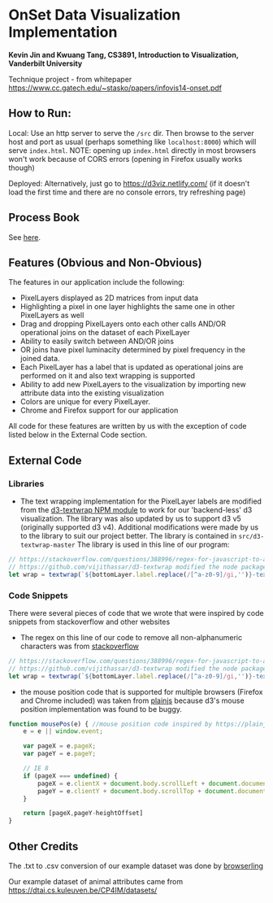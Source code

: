# OnSet Data Visualization Implementation
**Kevin Jin and Kwuang Tang, CS3891, Introduction to Visualization, Vanderbilt University**

Technique project - from whitepaper https://www.cc.gatech.edu/~stasko/papers/infovis14-onset.pdf

## How to Run:
Local: Use an http server to serve the `/src` dir. Then browse to the server host and port as usual (perhaps something like `localhost:8000`) which will serve `index.html`. NOTE: opening up `index.html` directly in most browsers won't work because of CORS errors (opening in Firefox usually works though)


Deployed: Alternatively, just go to https://d3viz.netlify.com/ (if it doesn't load the first time and there are no console errors, try refreshing page)

## Process Book
See [here](./process-book/process.md).

## Features (Obvious and Non-Obvious)

The features in our application include the following:
- PixelLayers displayed as 2D matrices from input data
- Highlighting a pixel in one layer highlights the same one in other PixelLayers as well
- Drag and dropping PixelLayers onto each other calls AND/OR operational joins on the dataset of each PixelLayer
- Ability to easily switch between AND/OR joins
- OR joins have pixel luminacity determined by pixel frequency in the joined data.
- Each PixelLayer has a label that is updated as operational joins are performed on it and also text wrapping is supported
- Ability to add new PixelLayers to the visualization by importing new attribute data into the existing visualization
- Colors are unique for every PixelLayer.
- Chrome and Firefox support for our application

All code for these features are written by us with the exception of code listed below in the External Code section.

## External Code
### Libraries
- The text wrapping implementation for the PixelLayer labels are modified from the [d3-textwrap NPM module](https://www.npmjs.com/package/d3-textwrap) to work for our 'backend-less' d3 visualization. The library was also updated by us to support d3 v5 (originally supported d3 v4). Additional modifications were made by us to the library to suit our project better. The library is contained in `src/d3-textwrap-master`
The library is used in this line of our program:
```js
// https://stackoverflow.com/questions/388996/regex-for-javascript-to-allow-only-alphanumeric keep only alphanumeric characters
// https://github.com/vijithassar/d3-textwrap modified the node package to support client side javascript and for this project's purposes
let wrap = textwrap(`${bottomLayer.label.replace(/[^a-z0-9]/gi,'')}-text`).bounds({height: 480, width: 100});
```
### Code Snippets
There were several pieces of code that we wrote that were inspired by code snippets from stackoverflow and other websites

- The regex on this line of our code to remove all non-alphanumeric characters was from [stackoverflow](https://stackoverflow.com/questions/388996/regex-for-javascript-to-allow-only-alphanumeric)
```js
// https://stackoverflow.com/questions/388996/regex-for-javascript-to-allow-only-alphanumeric keep only alphanumeric characters
// https://github.com/vijithassar/d3-textwrap modified the node package to support client side javascript and for this project's purposes
let wrap = textwrap(`${bottomLayer.label.replace(/[^a-z0-9]/gi,'')}-text`).bounds({height: 480, width: 100});
```

- the mouse position code that is supported for multiple browsers (Firefox and Chrome included) was taken from [plainjs](https://plainjs.com/javascript/events/getting-the-current-mouse-position-16/) because d3's mouse position implementation was found to be buggy.
```js
function mousePos(e) { //mouse position code inspired by https://plainjs.com/javascript/events/getting-the-current-mouse-position-16/
    e = e || window.event;

    var pageX = e.pageX;
    var pageY = e.pageY;

    // IE 8
    if (pageX === undefined) {
        pageX = e.clientX + document.body.scrollLeft + document.documentElement.scrollLeft;
        pageY = e.clientY + document.body.scrollTop + document.documentElement.scrollTop;
    }

    return [pageX,pageY-heightOffset]
}
```
## Other Credits

The .txt to .csv conversion of our example dataset was done by [browserling](https://www.browserling.com/tools/text-to-csv)

Our example dataset of animal attributes came from https://dtai.cs.kuleuven.be/CP4IM/datasets/
